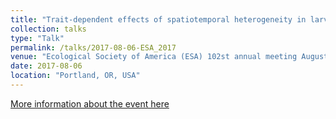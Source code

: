 ```yaml
---
title: "Trait-dependent effects of spatiotemporal heterogeneity in larval dispersal on marine metapopulations."
collection: talks
type: "Talk"
permalink: /talks/2017-08-06-ESA_2017
venue: "Ecological Society of America (ESA) 102st annual meeting August 6-11, 2017."
date: 2017-08-06
location: "Portland, OR, USA"
---
```

[More information about the event here](https://www.esa.org/portland/#.W6xTOHtKiM8)
